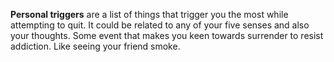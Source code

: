 __Personal triggers__ are a list of things that trigger you the most while attempting to quit. It could be related to any of your five senses and also your thoughts. Some event that makes you keen towards surrender to resist addiction. Like seeing your friend smoke.